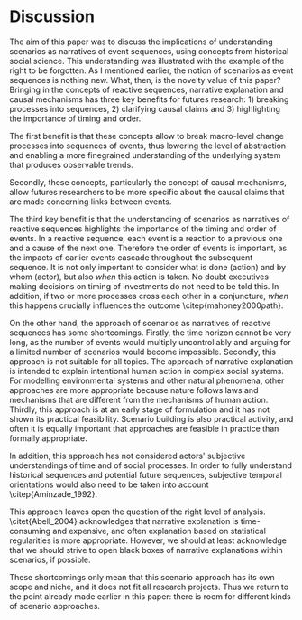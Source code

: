 # Discussion
The aim of this paper was to discuss the implications of understanding scenarios as narratives of event sequences, using concepts from historical social science.
This understanding was illustrated with the example of the right to be forgotten.
As I mentioned earlier, the notion of scenarios as event sequences is nothing new.
What, then, is the novelty value of this paper?
Bringing in the concepts of reactive sequences, narrative explanation and causal mechanisms has three key benefits for futures research: 1) breaking processes into sequences, 2) clarifying causal claims and 3) highlighting the importance of timing and order.

The first benefit is that these concepts allow to break macro-level change processes into sequences of events, thus lowering the level of abstraction and enabling a more finegrained understanding of the underlying system that produces observable trends.

Secondly, these concepts, particularly the concept of causal mechanisms, allow futures researchers to be more specific about the causal claims that are made concerning links between events.

The third key benefit is that the understanding of scenarios as narratives of reactive sequences highlights the importance of the timing and order of events. In a reactive sequence, each event is a reaction to a previous one and a cause of the next one. Therefore the order of events is important, as the impacts of earlier events cascade throughout the subsequent sequence. It is not only important to consider what is done (action) and by whom (actor), but also *when* this action is taken. No doubt executives making decisions on timing of investments do not need to be told this. In addition, if two or more processes cross each other in a conjuncture, *when* this happens crucially influences the outcome \citep{mahoney2000path}.

On the other hand, the approach of scenarios as narratives of reactive sequences has some shortcomings. Firstly, the time horizon cannot be very long, as the number of events would multiply uncontrollably and arguing for a limited number of scenarios would become impossible. Secondly, this approach is not suitable for all topics. The approach of narrative explanation is intended to explain intentional human action in complex social systems. For modelling environmental systems and other natural phenomena, other approaches are more appropriate because nature follows laws and mechanisms that are different from the mechanisms of human action. Thirdly, this approach is at an early stage of formulation and it has not shown its practical feasibility. Scenario building is also practical activity, and often it is equally important that approaches are feasible in practice than formally appropriate.

In addition, this approach has not considered actors' subjective understandings of time and of social processes. In order to fully understand historical sequences and potential future sequences, subjective temporal orientations would also need to be taken into account \citep{Aminzade_1992}.

This approach leaves open the question of the right level of analysis. \citet{Abell_2004} acknowledges that narrative explanation is time-consuming and expensive, and often explanation based on statistical regularities is more appropriate. However, we should at least acknowledge that we should strive to open black boxes of narrative explanations within scenarios, if possible.

These shortcomings only mean that this scenario approach has its own scope and niche, and it does not fit all research projects. Thus we return to the point already made earlier in this paper: there is room for different kinds of scenario approaches.
